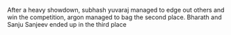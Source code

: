 After a heavy showdown, subhash yuvaraj managed to edge out others and win the competition, argon managed to bag the second place.
Bharath and Sanju Sanjeev ended up in the third place
